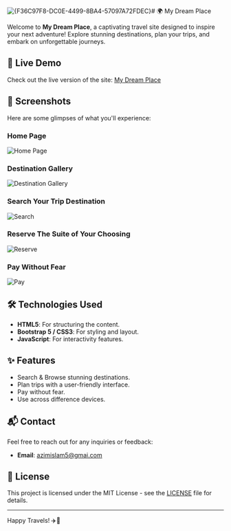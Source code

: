 ![{F36C97F8-DC0E-4499-8BA4-57097A72FDEC}](https://github.com/user-attachments/assets/986ec4a8-67b6-48a0-b106-a340be6e2476)# 🌍 My Dream Place

Welcome to **My Dream Place**, a captivating travel site designed to inspire your next adventure! Explore stunning destinations, plan your trips, and embark on unforgettable journeys.

## 🚀 Live Demo

Check out the live version of the site: [My Dream Place](https://travel.azimdev.me/)

## 📸 Screenshots

Here are some glimpses of what you'll experience:

### Home Page
![Home Page](https://i.ibb.co.com/MZtFcMs/home-ss.png)

### Destination Gallery
![Destination Gallery](https://i.ibb.co.com/JjWpHxZ/gallary.png)

### Search Your Trip Destination
![Search](https://i.ibb.co.com/CP82kTV/search.png)

### Reserve The Suite of Your Choosing
![Reserve](https://i.ibb.co.com/0ZSgdTY/reserve.png)

### Pay Without Fear
![Pay](https://i.ibb.co.com/k9nnGFx/Pay.png)

## 🛠️ Technologies Used

- **HTML5**: For structuring the content.
- **Bootstrap 5 / CSS3**: For styling and layout.
- **JavaScript**: For interactivity features.

## ✨ Features

- Search & Browse stunning destinations.
- Plan trips with a user-friendly interface.
- Pay without fear.
- Use across difference devices.
  
## 📬 Contact

Feel free to reach out for any inquiries or feedback:

- **Email**: azimislam5@gmai.com

## 📄 License

This project is licensed under the MIT License - see the [LICENSE](LICENSE) file for details.

---

Happy Travels! ✈️🌴
